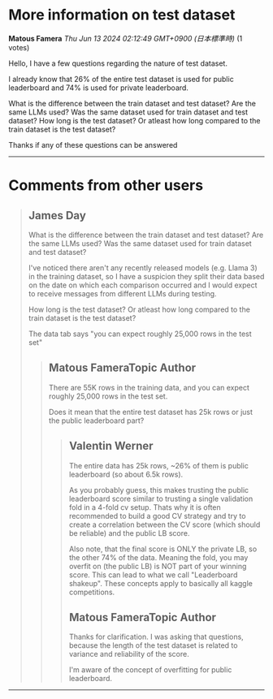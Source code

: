# More information on test dataset

**Matous Famera** *Thu Jun 13 2024 02:12:49 GMT+0900 (日本標準時)* (1 votes)

Hello, I have a few questions regarding the nature of test dataset.

I already know that 26% of the entire test dataset is used for public leaderboard and 74% is used for private leaderboard.

What is the difference between the train dataset and test dataset? Are the same LLMs used? Was the same dataset used for train dataset and test dataset?
How long is the test dataset? Or atleast how long compared to the train dataset is the test dataset?

Thanks if any of these questions can be answered



---

 # Comments from other users

> ## James Day
> 
> 
> What is the difference between the train dataset and test dataset? Are the same LLMs used? Was the same dataset used for train dataset and test dataset?
> 
> I've noticed there aren't any recently released models (e.g. Llama 3) in the training dataset, so I have a suspicion they split their data based on the date on which each comparison occurred and I would expect to receive messages from different LLMs during testing.
> 
> How long is the test dataset? Or atleast how long compared to the train dataset is the test dataset?
> 
> The data tab says "you can expect roughly 25,000 rows in the test set"
> 
> 
> 
> > ## Matous FameraTopic Author
> > 
> > 
> > There are 55K rows in the training data, and you can expect roughly 25,000 rows in the test set.
> > 
> > Does it mean that the entire test dataset has 25k rows or just the public leaderboard part?
> > 
> > 
> > 
> > > ## Valentin Werner
> > > 
> > > The entire data has 25k rows, ~26% of them is public leaderboard (so about 6.5k rows).
> > > 
> > > As you probably guess, this makes trusting the public leaderboard score similar to trusting a single validation fold in a 4-fold cv setup. Thats why it is often recommended to build a good CV strategy and try to create a correlation between the CV score (which should be reliable) and the public LB score.
> > > 
> > > Also note, that the final score is ONLY the private LB, so the other 74% of the data. Meaning the fold, you may overfit on (the public LB) is NOT part of your winning score. This can lead to what we call "Leaderboard shakeup". These concepts apply to basically all kaggle competitions.
> > > 
> > > 
> > > 
> > > ## Matous FameraTopic Author
> > > 
> > > Thanks for clarification. I was asking that questions, because the length of the test dataset is related to variance and reliability of the score.
> > > 
> > > I'm aware of the concept of overfitting for public leaderboard.
> > > 
> > > 
> > > 


---

